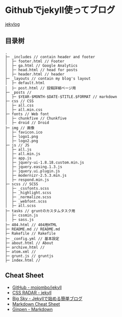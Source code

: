 # Githubでjekyll使ってブログ

 [jekylog](http://zypeh.github.com/ 'Caffeine')

## 目录树

	.
	├─ _includes // contain header and footer
	│  ├─ footer.html // Footer
	│  ├─ ga.html // Google Analytics
	│  ├─ head.html // head for posts
	│  ├─ header.html // header
	├─ _layouts // contain my blog's layout
	│  ├─ default.html 
	│  ├─ post.html // 投稿詳細ページ用
	├─ _posts // 
	│  ├─ $YEAR-$MONTH-$DATE-$TITLE.$FORMAT // markdown
	├─ css // CSS
	│  ├─ all.css
	│  ├─ all.min.css
	├─ fonts // Web font
	│  ├─ chunkfive // Chunkfive 
	│  ├─ droid // Droid 
	├─ img // 画像
	│  ├─ favicon.ico
	│  ├─ logo1.png
	│  ├─ logo2.png
	├─ js // JS
	│  ├─ all.js
	│  ├─ all.min.js
	│  ├─ app.js
	│  ├─ jquery-ui-1.8.18.custom.min.js
	│  ├─ jquery.easing.1.3.js
	│  ├─ jquery.ui.plugin.js
	│  ├─ modernizr-2.5.3.min.js
	│  ├─ respond.min.js
	├─ scss // SCSS
	│  ├─ _cssfonts.scss
	│  ├─ _highlight.scss
	│  ├─ _normalize.scss
	│  ├─ _webfont.scss
	│  ├─ all.scss
	├─ tasks // gruntのカスタムタスク用
	│  ├─ cssmin.js
	│  ├─ sass.js
	├─ 404.html // 404用HTML
	├─ README.md // README.md
	├─ Rakefile // Rakefile
	├─ _config.yml // 基本設定
	├─ about.html // About
	├─ archive.html // 
	├─ atom.xml // 
	├─ grunt.js // gruntjs
	├─ index.html //

## Cheat Sheet
* [GitHub - mojombo/jekyll](https://github.com/mojombo/jekyll 'GitHub - mojombo/jekyll')
* [CSS RADAR - jekyll](http://css.studiomohawk.com/jekyll/2011/06/11/jekyll/ 'CSS RADAR - jekyll')
* [Big Sky - Jekyllで始める簡単ブログ](http://mattn.kaoriya.net/software/lang/ruby/20090409185248.htm 'Big Sky - Jekyllで始める簡単ブログ')
* [Markdown Cheat Sheet](http://support.mashery.com/docs/customizing_your_portal/Markdown_Cheat_Sheet 'Markdown Cheat Sheet')
* [Ginpen - Markdown](http://ginpen.com/2011/12/02/markdown-syntax/ 'Ginpen - Markdown')
